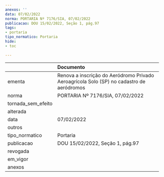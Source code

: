 ```yaml
---
anexos: ''
data: 07/02/2022
norma: PORTARIA Nº 7176/SIA, 07/02/2022
publicacao: DOU 15/02/2022, Seção 1, pág.97
tags:
- portaria
tipo_normatico: Portaria
hide: 
- toc 
 
---
```


|                    | Documento                                                                                |
|:-------------------|:-----------------------------------------------------------------------------------------|
| ementa             | Renova a inscrição do Aeródromo Privado Aeroagrícola Solo (SP) no cadastro de aeródromos |
| norma              | PORTARIA Nº 7176/SIA, 07/02/2022                                                         |
| tornada_sem_efeito |                                                                                          |
| alterada           |                                                                                          |
| data               | 07/02/2022                                                                               |
| outros             |                                                                                          |
| tipo_normatico     | Portaria                                                                                 |
| publicacao         | DOU 15/02/2022, Seção 1, pág.97                                                          |
| revogada           |                                                                                          |
| em_vigor           |                                                                                          |
| anexos             |                                                                                          |